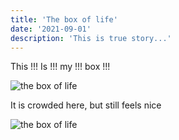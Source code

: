 ```yaml
---
title: 'The box of life'
date: '2021-09-01'
description: 'This is true story...'
---
```


This !!! Is !!! my !!! box !!!

![the box of life](https://scontent.frix2-1.fna.fbcdn.net/v/t1.6435-9/87174364_1619144881588438_876949381729746944_n.jpg?_nc_cat=107&ccb=1-5&_nc_sid=8bfeb9&_nc_ohc=v2spPNnxeAUAX_RoH8x&tn=ZkmFgKSNSy3aRyt5&_nc_ht=scontent.frix2-1.fna&oh=caef523e1a07b1c09cd678cbce3bac21&oe=6153595F 'The box of life')

It is crowded here, but still feels nice

![the box of life](https://scontent.frix2-1.fna.fbcdn.net/v/t1.6435-9/119141485_1834082846761306_165964163264100797_n.jpg?_nc_cat=108&ccb=1-5&_nc_sid=8bfeb9&_nc_ohc=nXnFi5x4YuAAX8g6FA1&_nc_ht=scontent.frix2-1.fna&oh=72cdba85d0ead859c1b2cf3ec058dc53&oe=615625A6 'The box of life')
